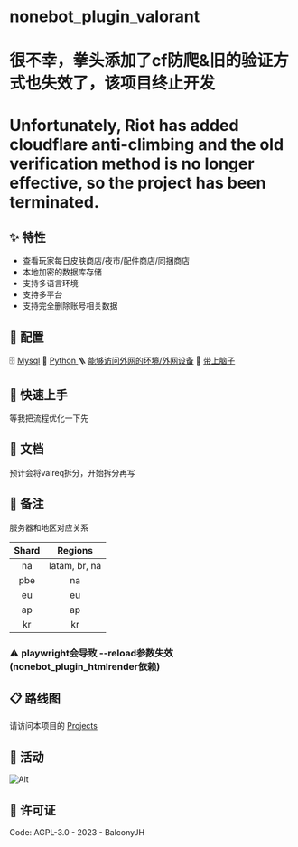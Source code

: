 # nonebot_plugin_valorant

# 很不幸，拳头添加了cf防爬&旧的验证方式也失效了，该项目终止开发

# Unfortunately, Riot has added cloudflare anti-climbing and the old verification method is no longer effective, so the project has been terminated.

## ✨️ 特性

- 查看玩家每日皮肤商店/夜市/配件商店/同捆商店
- 本地加密的数据库存储
- 支持多语言环境
- 支持多平台
- 支持完全删除账号相关数据

## 🔧 配置

🗄 [Mysql](https://www.mysql.com/)
🐍 [Python ](https://www.python.org/)
🪜 [能够访问外网的环境/外网设备](https://en.m.wikipedia.org/wiki/Virtual_private_network)
🧠 [带上脑子](https://github.com/ryanhanwu/How-To-Ask-Questions-The-Smart-Way)

## 🚀 快速上手

等我把流程优化一下先

## 📘 文档

预计会将valreq拆分，开始拆分再写

## 🧷 备注

服务器和地区对应关系

| Shard |    Regions    |
|:-----:|:-------------:|
|  na   | latam, br, na |
|  pbe  |      na       |
|  eu   |      eu       |
|  ap   |      ap       |
|  kr   |      kr       |

### ⚠️ playwright会导致 --reload参数失效 (nonebot_plugin_htmlrender依赖)

## 📋 路线图

请访问本项目的 [Projects](https://github.com/users/BalconyJH/projects/4)

## 🎊 活动

![Alt](https://repobeats.axiom.co/api/embed/0da0aff70e5b861d77fba6f65d01f86b42db8596.svg "Repobeats analytics image")

## 📄 许可证

Code: AGPL-3.0 - 2023 - BalconyJH
